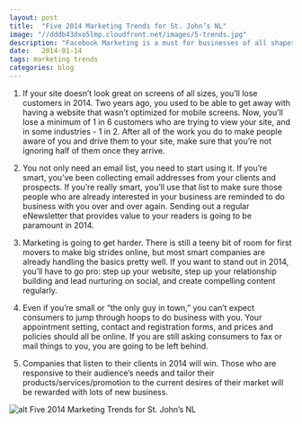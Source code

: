 ```yaml
---
layout: post
title:  "Five 2014 Marketing Trends for St. John’s NL"
image: "//dddb43dxo5lmp.cloudfront.net/images/5-trends.jpg"
description: "Facebook Marketing is a must for businesses of all shapes and sizes, but doing it right can be tough, especially for smaller businesses that don't have the resources or the know-how to make every post count."
date:   2014-01-14
tags: marketing trends
categories: blog
---
```



1. If your site doesn’t look great on screens of all sizes, you’ll lose customers in 2014. Two years ago, you used to be able to get away with having a website that wasn’t optimized for mobile screens.<!--more--> Now, you’ll lose a minimum of 1 in 6 customers who are trying to view your site, and in some industries - 1 in 2. After all of the work you do to make people aware of you and drive them to your site, make sure that you’re not ignoring half of them once they arrive.

2. You not only need an email list, you need to start using it. If you’re smart, you’ve been collecting email addresses from your clients and prospects. If you’re really smart, you’ll use that list to make sure those people who are already interested in your business are reminded to do business with you over and over again. Sending out a regular eNewsletter that provides value to your readers is going to be paramount in 2014. 

3. Marketing is going to get harder. There is still a teeny bit of room for first movers to make big strides online, but most smart companies are already handling the basics pretty well. If you want to stand out in 2014, you’ll have to go pro: step up your website, step up your relationship building and lead nurturing on social, and create compelling content regularly. 

4. Even if you’re small or “the only guy in town,” you can’t expect consumers to jump through hoops to do business with you. Your appointment setting, contact and registration forms, and prices and policies should all be online. If you are still asking consumers to fax or mail things to you, you are going to be left behind.

5. Companies that listen to their clients in 2014 will win. Those who are responsive to their audience’s needs and tailor their products/services/promotion to the current desires of their market will be rewarded with lots of new business.

![alt Five 2014 Marketing Trends for St. John’s NL](/images/5-trends.jpg "Five 2014 Marketing Trends for St. John’s NL")  
